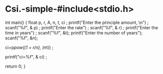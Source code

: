 # Csi.-simple-#include<stdio.h>

int main() 
{
float p, r, A, n, t, ci ;
printf("Enter the principle amount, \n") ;
scanf("%f", & p) ;
printf("Enter the rate") ;
scanf("%f", & r) ;
printf("Enter the time in years") ;
scanf("%f", &t);
printf("Enter the number of years");
scanf("%f", &n);


ci=p*pow((1 + r/n), (n*t)) ;

printf("ci=%f", & ci) ;
 
 return 0;
     }
